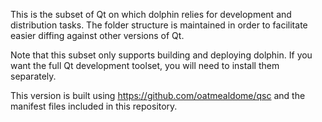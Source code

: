 This is the subset of Qt on which dolphin relies for development and
distribution tasks. The folder structure is maintained in order to facilitate
easier diffing against other versions of Qt.

Note that this subset only supports building and deploying dolphin. If you want
the full Qt development toolset, you will need to install them separately.

This version is built using https://github.com/oatmealdome/qsc and the manifest
files included in this repository.
